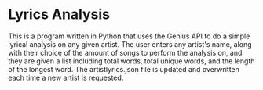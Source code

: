 # Lyrics Analysis

This is a program written in Python that uses the Genius API to do a simple lyrical analysis on any given artist.
The user enters any artist's name, along with their choice of the amount of songs to perform the analysis on, and
they are given a list including total words, total unique words, and the length of the longest word. The artistlyrics.json
file is updated and overwritten each time a new artist is requested.
